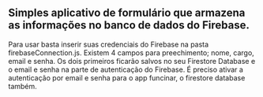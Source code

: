<h2>Simples aplicativo de formulário que armazena as informações no banco de dados do Firebase.</h2>
Para usar  basta inserir suas credenciais do Firebase na pasta firebaseConnection.js.
Existem 4 campos para preechimento; nome, cargo, email e senha. Os dois primeiros ficarão salvos no seu Firestore Database e o email e senha na parte de autenticação do Firebase.
É preciso ativar a autenticação por email e senha para o app funcinar, o firestore database também.
